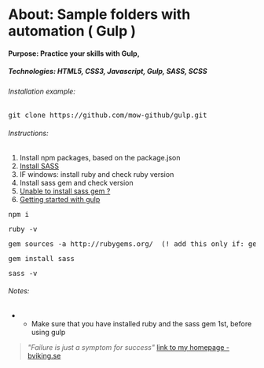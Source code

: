 # About: Sample folders with automation ( Gulp ) 
#### Purpose: Practice your skills with Gulp,
##### Technologies: HTML5, CSS3, Javascript, Gulp, SASS, SCSS

###### Installation example:
<pre>git clone https://github.com/mow-github/gulp.git</pre>

###### Instructions:

1. Install npm packages, based on the package.json
2. [Install SASS ](http://sass-lang.com/install)
3. IF windows: install ruby and check ruby version 
4. Install sass gem and check version
5. [Unable to install sass gem ? ](http://stackoverflow.com/questions/27278966/error-sass-installation-for-windowss)
6. [Getting started with gulp](https://markgoodyear.com/2014/01/getting-started-with-gulp/)


<pre>npm i</pre>
<pre>ruby -v </pre>
<pre>gem sources -a http://rubygems.org/  (! add this only if: gem install sass fails)</pre>
<pre>gem install sass</pre> 
<pre>sass -v</pre>

###### Notes:
* - Make sure that you have installed ruby and the sass gem 1st, before using gulp


> _"Failure is just a symptom for success"_
[link to my homepage - bviking.se ](https://www.bviking.se)


